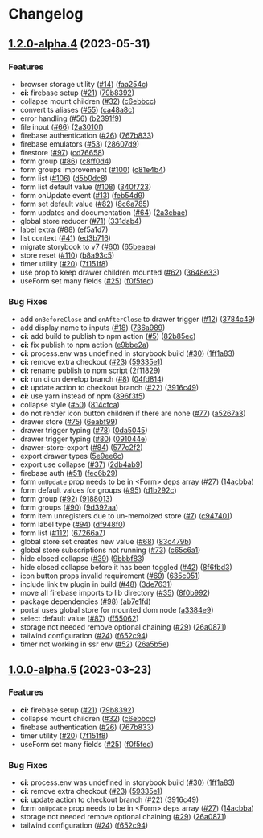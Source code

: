 # Changelog

## [1.2.0-alpha.4](https://github.com/chrisryanouellette/omlette-design-system/compare/v1.1.0-alpha.4...v1.2.0-alpha.4) (2023-05-31)


### Features

* browser storage utility ([#14](https://github.com/chrisryanouellette/omlette-design-system/issues/14)) ([faa254c](https://github.com/chrisryanouellette/omlette-design-system/commit/faa254ce0dd96d7dcbfe039cdc0703bfa81d306e))
* **ci:** firebase setup ([#21](https://github.com/chrisryanouellette/omlette-design-system/issues/21)) ([79b8392](https://github.com/chrisryanouellette/omlette-design-system/commit/79b83923c0382a7da559efd1240b2c4f89ff99ad))
* collapse mount children ([#32](https://github.com/chrisryanouellette/omlette-design-system/issues/32)) ([c6ebbcc](https://github.com/chrisryanouellette/omlette-design-system/commit/c6ebbcc21f14ee583548f9124e99f3a893397c3a))
* convert ts aliases ([#55](https://github.com/chrisryanouellette/omlette-design-system/issues/55)) ([ca48a8c](https://github.com/chrisryanouellette/omlette-design-system/commit/ca48a8cd187bc1fd4ac82c4d0b0991620ebaa612))
* error handling ([#56](https://github.com/chrisryanouellette/omlette-design-system/issues/56)) ([b2391f9](https://github.com/chrisryanouellette/omlette-design-system/commit/b2391f90de58ca723c8fb68dd6c7a658b2e91fa0))
* file input ([#66](https://github.com/chrisryanouellette/omlette-design-system/issues/66)) ([2a3010f](https://github.com/chrisryanouellette/omlette-design-system/commit/2a3010f15cbe5128ed61a89b007855a1b7ba132c))
* firebase authentication ([#26](https://github.com/chrisryanouellette/omlette-design-system/issues/26)) ([767b833](https://github.com/chrisryanouellette/omlette-design-system/commit/767b833d0349f992fd31f4b4cd40b10daebdbda8))
* firebase emulators ([#53](https://github.com/chrisryanouellette/omlette-design-system/issues/53)) ([28607d9](https://github.com/chrisryanouellette/omlette-design-system/commit/28607d965c8b3a2656fbb8af5522922a34c12a3b))
* firestore ([#97](https://github.com/chrisryanouellette/omlette-design-system/issues/97)) ([cd76658](https://github.com/chrisryanouellette/omlette-design-system/commit/cd7665811ea8a5654592b4bd36f472f0a9912047))
* form group ([#86](https://github.com/chrisryanouellette/omlette-design-system/issues/86)) ([c8ff0d4](https://github.com/chrisryanouellette/omlette-design-system/commit/c8ff0d4b75eeac7190169097b71f7f6b857780e4))
* form groups improvement ([#100](https://github.com/chrisryanouellette/omlette-design-system/issues/100)) ([c81e4b4](https://github.com/chrisryanouellette/omlette-design-system/commit/c81e4b4e9b263be1b2deb0b126d2857ae4cd7ad8))
* form list ([#106](https://github.com/chrisryanouellette/omlette-design-system/issues/106)) ([d5b0dc8](https://github.com/chrisryanouellette/omlette-design-system/commit/d5b0dc87cb7918ecf794eb224133766074b661ca))
* form list default value ([#108](https://github.com/chrisryanouellette/omlette-design-system/issues/108)) ([340f723](https://github.com/chrisryanouellette/omlette-design-system/commit/340f723aa3ff7d321c4028b53c4deb9d49083ae9))
* form onUpdate event ([#13](https://github.com/chrisryanouellette/omlette-design-system/issues/13)) ([feb54d9](https://github.com/chrisryanouellette/omlette-design-system/commit/feb54d9d990767c01dd33cefd1575d7fbed847c6))
* form set default value ([#82](https://github.com/chrisryanouellette/omlette-design-system/issues/82)) ([8c6a785](https://github.com/chrisryanouellette/omlette-design-system/commit/8c6a785e2b6b59f56b28dd138d302d505f47d3b7))
* form updates and documentation ([#64](https://github.com/chrisryanouellette/omlette-design-system/issues/64)) ([2a3cbae](https://github.com/chrisryanouellette/omlette-design-system/commit/2a3cbaebfffe75dfa1ea10b21b1e923ce5789cac))
* global store reducer ([#71](https://github.com/chrisryanouellette/omlette-design-system/issues/71)) ([331dab4](https://github.com/chrisryanouellette/omlette-design-system/commit/331dab4e2a61bf77f988069430f19704b9551bf4))
* label extra ([#88](https://github.com/chrisryanouellette/omlette-design-system/issues/88)) ([ef5a1d7](https://github.com/chrisryanouellette/omlette-design-system/commit/ef5a1d7cc1c4d73c79b0be47e00dbac20afd56e9))
* list context ([#41](https://github.com/chrisryanouellette/omlette-design-system/issues/41)) ([ed3b716](https://github.com/chrisryanouellette/omlette-design-system/commit/ed3b716ddd63363bf142ff503f9142a3c83e820b))
* migrate storybook to v7 ([#60](https://github.com/chrisryanouellette/omlette-design-system/issues/60)) ([65beaea](https://github.com/chrisryanouellette/omlette-design-system/commit/65beaea72cf630d1bb1eae3a2bbea3dbaa270680))
* store reset ([#110](https://github.com/chrisryanouellette/omlette-design-system/issues/110)) ([b8a93c5](https://github.com/chrisryanouellette/omlette-design-system/commit/b8a93c553dd81b8daf602b92d011e0f4b7b464db))
* timer utility ([#20](https://github.com/chrisryanouellette/omlette-design-system/issues/20)) ([7f151f8](https://github.com/chrisryanouellette/omlette-design-system/commit/7f151f89af01fa5ba9efd7774fb8454e54002d08))
* use prop to keep drawer children mounted ([#62](https://github.com/chrisryanouellette/omlette-design-system/issues/62)) ([3648e33](https://github.com/chrisryanouellette/omlette-design-system/commit/3648e335479171dce69493e4ad09a01c724bb3e4))
* useForm set many fields ([#25](https://github.com/chrisryanouellette/omlette-design-system/issues/25)) ([f0f5fed](https://github.com/chrisryanouellette/omlette-design-system/commit/f0f5fed73aa66a7e275b8cf2e34fee99117e493f))


### Bug Fixes

* add `onBeforeClose` and `onAfterClose` to drawer trigger ([#12](https://github.com/chrisryanouellette/omlette-design-system/issues/12)) ([3784c49](https://github.com/chrisryanouellette/omlette-design-system/commit/3784c496daa1d576e4cc5b3ed33c8a2cb53c8299))
* add display name to inputs ([#18](https://github.com/chrisryanouellette/omlette-design-system/issues/18)) ([736a989](https://github.com/chrisryanouellette/omlette-design-system/commit/736a9897d9f86e75e8f8b59592921be71cfd6755))
* **ci:** add build to publish to npm action ([#5](https://github.com/chrisryanouellette/omlette-design-system/issues/5)) ([82b85ec](https://github.com/chrisryanouellette/omlette-design-system/commit/82b85ecb46f8e758dca2ef1c2181e441e9fc0ff2))
* **ci:** fix publish to npm action ([e9bbe2a](https://github.com/chrisryanouellette/omlette-design-system/commit/e9bbe2a12cf3611419567444ff1dc4e1b68ffe74))
* **ci:** process.env was undefined in storybook build ([#30](https://github.com/chrisryanouellette/omlette-design-system/issues/30)) ([1ff1a83](https://github.com/chrisryanouellette/omlette-design-system/commit/1ff1a8341914219b60d5aee0d80fe22371d0dc13))
* **ci:** remove extra checkout ([#23](https://github.com/chrisryanouellette/omlette-design-system/issues/23)) ([59335e1](https://github.com/chrisryanouellette/omlette-design-system/commit/59335e19791235cd677a4bd500f921d5b8a52354))
* **ci:** rename publish to npm script ([2f11829](https://github.com/chrisryanouellette/omlette-design-system/commit/2f11829988ae86945a7c606ec9818adf2be088d3))
* **ci:** run ci on develop branch ([#8](https://github.com/chrisryanouellette/omlette-design-system/issues/8)) ([04fd814](https://github.com/chrisryanouellette/omlette-design-system/commit/04fd8148cfe3fc9835846747a9ab3060328b6dac))
* **ci:** update action to checkout branch ([#22](https://github.com/chrisryanouellette/omlette-design-system/issues/22)) ([3916c49](https://github.com/chrisryanouellette/omlette-design-system/commit/3916c493f6d0e62f188df7c063cc9ef147913125))
* **ci:** use yarn instead of npm ([896f3f5](https://github.com/chrisryanouellette/omlette-design-system/commit/896f3f53915d567565706dc0054403f79d6d3db9))
* collapse style ([#50](https://github.com/chrisryanouellette/omlette-design-system/issues/50)) ([814cfca](https://github.com/chrisryanouellette/omlette-design-system/commit/814cfcaf5e187da9d8c7f5b5d5b9c35e658c9442))
* do not render icon button children if there are none ([#77](https://github.com/chrisryanouellette/omlette-design-system/issues/77)) ([a5267a3](https://github.com/chrisryanouellette/omlette-design-system/commit/a5267a323c2cbb558652fd8a7a0be21d7df3a05b))
* drawer store ([#75](https://github.com/chrisryanouellette/omlette-design-system/issues/75)) ([6eabf99](https://github.com/chrisryanouellette/omlette-design-system/commit/6eabf99b74180ad5fe0dd715b068384ea4ccd0b4))
* drawer trigger typing ([#78](https://github.com/chrisryanouellette/omlette-design-system/issues/78)) ([0da5045](https://github.com/chrisryanouellette/omlette-design-system/commit/0da5045a06337c245dfb6a6ef3b4f398df5a3fee))
* drawer trigger typing ([#80](https://github.com/chrisryanouellette/omlette-design-system/issues/80)) ([091044e](https://github.com/chrisryanouellette/omlette-design-system/commit/091044eed2354e85e8ef355141bd4d951ece0af9))
* drawer-store-export ([#84](https://github.com/chrisryanouellette/omlette-design-system/issues/84)) ([577c2f2](https://github.com/chrisryanouellette/omlette-design-system/commit/577c2f22df7896d79e53defcac0e9e8b825f5bd1))
* export drawer types ([5e9ee6c](https://github.com/chrisryanouellette/omlette-design-system/commit/5e9ee6c139c3d94cfb1cc9db5e478b0c241f54e8))
* export use collapse ([#37](https://github.com/chrisryanouellette/omlette-design-system/issues/37)) ([2db4ab9](https://github.com/chrisryanouellette/omlette-design-system/commit/2db4ab921ea9d2e76a9ec413dec998973857b44b))
* firebase auth ([#51](https://github.com/chrisryanouellette/omlette-design-system/issues/51)) ([fec6b29](https://github.com/chrisryanouellette/omlette-design-system/commit/fec6b293f67feb535930330f4f5b5ba69fdf6860))
* form `onUpdate` prop needs to be in &lt;Form&gt; deps array ([#27](https://github.com/chrisryanouellette/omlette-design-system/issues/27)) ([14acbba](https://github.com/chrisryanouellette/omlette-design-system/commit/14acbbaff881a7b02fe6c45a551249a4264e5734))
* form default values for groups ([#95](https://github.com/chrisryanouellette/omlette-design-system/issues/95)) ([d1b292c](https://github.com/chrisryanouellette/omlette-design-system/commit/d1b292c2283cc5b7cb0a3ea70715df6980c29c4d))
* form group ([#92](https://github.com/chrisryanouellette/omlette-design-system/issues/92)) ([9188013](https://github.com/chrisryanouellette/omlette-design-system/commit/9188013eadf015a086b513bd53da810b8d58c140))
* form groups ([#90](https://github.com/chrisryanouellette/omlette-design-system/issues/90)) ([9d392aa](https://github.com/chrisryanouellette/omlette-design-system/commit/9d392aadd7ae1d00f48df660826da96fc3d58c45))
* form item unregisters due to un-memoized store ([#7](https://github.com/chrisryanouellette/omlette-design-system/issues/7)) ([c947401](https://github.com/chrisryanouellette/omlette-design-system/commit/c947401102bba4165b4cbb2f8b6e991c73170917))
* form label type ([#94](https://github.com/chrisryanouellette/omlette-design-system/issues/94)) ([df948f0](https://github.com/chrisryanouellette/omlette-design-system/commit/df948f093e437571d3bd20791dcb751e9f164385))
* form list ([#112](https://github.com/chrisryanouellette/omlette-design-system/issues/112)) ([67266a7](https://github.com/chrisryanouellette/omlette-design-system/commit/67266a720b69364b4f9e625640c117a7bcb734da))
* global store set creates new value ([#68](https://github.com/chrisryanouellette/omlette-design-system/issues/68)) ([83c479b](https://github.com/chrisryanouellette/omlette-design-system/commit/83c479b5d674e1c42a843fea23f31bdde3ae70d3))
* global store subscriptions not running ([#73](https://github.com/chrisryanouellette/omlette-design-system/issues/73)) ([c65c6a1](https://github.com/chrisryanouellette/omlette-design-system/commit/c65c6a1323176799519dc6a983e4cec12fbea276))
* hide closed collapse ([#39](https://github.com/chrisryanouellette/omlette-design-system/issues/39)) ([9bbbf83](https://github.com/chrisryanouellette/omlette-design-system/commit/9bbbf8380dfcef071da8d5f6a6f0cb136ec05fd4))
* hide closed collapse before it has been toggled ([#42](https://github.com/chrisryanouellette/omlette-design-system/issues/42)) ([8f6fbd3](https://github.com/chrisryanouellette/omlette-design-system/commit/8f6fbd346c61c670952252b1d8647f8c6b1b58ee))
* icon button props invalid requirement ([#69](https://github.com/chrisryanouellette/omlette-design-system/issues/69)) ([635c051](https://github.com/chrisryanouellette/omlette-design-system/commit/635c051f3bd0f0c46fbe2e20806a0ec1b0d29b35))
* include link tw plugin in build ([#48](https://github.com/chrisryanouellette/omlette-design-system/issues/48)) ([3de7631](https://github.com/chrisryanouellette/omlette-design-system/commit/3de763104542b630d408f1dc36e72724e56649a5))
* move all firebase imports to lib directory ([#35](https://github.com/chrisryanouellette/omlette-design-system/issues/35)) ([8f0b992](https://github.com/chrisryanouellette/omlette-design-system/commit/8f0b99258a1025b7aef84b9092f87a32c3d40c38))
* package dependencies ([#98](https://github.com/chrisryanouellette/omlette-design-system/issues/98)) ([ab7e1fd](https://github.com/chrisryanouellette/omlette-design-system/commit/ab7e1fd0c27af869c6f142fada59f251c5b26501))
* portal uses global store for mounted dom node ([a3384e9](https://github.com/chrisryanouellette/omlette-design-system/commit/a3384e9a088e0fc8612f92ac5233eac7ceb000b1))
* select default value ([#87](https://github.com/chrisryanouellette/omlette-design-system/issues/87)) ([ff55062](https://github.com/chrisryanouellette/omlette-design-system/commit/ff55062bd068f4b87354a8965061a3fcf32f3dc9))
* storage not needed remove optional chaining ([#29](https://github.com/chrisryanouellette/omlette-design-system/issues/29)) ([26a0871](https://github.com/chrisryanouellette/omlette-design-system/commit/26a0871b9cb60bf012dd666d4c53990d2d033b03))
* tailwind configuration ([#24](https://github.com/chrisryanouellette/omlette-design-system/issues/24)) ([f652c94](https://github.com/chrisryanouellette/omlette-design-system/commit/f652c949c5c7115f401a86ee8c23374ac9a19f40))
* timer not working in ssr env ([#52](https://github.com/chrisryanouellette/omlette-design-system/issues/52)) ([26a5b5e](https://github.com/chrisryanouellette/omlette-design-system/commit/26a5b5ecc6eee8eb066524fff09b215de3dfb337))

## [1.0.0-alpha.5](https://github.com/chrisryanouellette/omlette-design-system/compare/1.0.0-alpha.4...v1.0.0-alpha.5) (2023-03-23)


### Features

* **ci:** firebase setup ([#21](https://github.com/chrisryanouellette/omlette-design-system/issues/21)) ([79b8392](https://github.com/chrisryanouellette/omlette-design-system/commit/79b83923c0382a7da559efd1240b2c4f89ff99ad))
* collapse mount children ([#32](https://github.com/chrisryanouellette/omlette-design-system/issues/32)) ([c6ebbcc](https://github.com/chrisryanouellette/omlette-design-system/commit/c6ebbcc21f14ee583548f9124e99f3a893397c3a))
* firebase authentication ([#26](https://github.com/chrisryanouellette/omlette-design-system/issues/26)) ([767b833](https://github.com/chrisryanouellette/omlette-design-system/commit/767b833d0349f992fd31f4b4cd40b10daebdbda8))
* timer utility ([#20](https://github.com/chrisryanouellette/omlette-design-system/issues/20)) ([7f151f8](https://github.com/chrisryanouellette/omlette-design-system/commit/7f151f89af01fa5ba9efd7774fb8454e54002d08))
* useForm set many fields ([#25](https://github.com/chrisryanouellette/omlette-design-system/issues/25)) ([f0f5fed](https://github.com/chrisryanouellette/omlette-design-system/commit/f0f5fed73aa66a7e275b8cf2e34fee99117e493f))


### Bug Fixes

* **ci:** process.env was undefined in storybook build ([#30](https://github.com/chrisryanouellette/omlette-design-system/issues/30)) ([1ff1a83](https://github.com/chrisryanouellette/omlette-design-system/commit/1ff1a8341914219b60d5aee0d80fe22371d0dc13))
* **ci:** remove extra checkout ([#23](https://github.com/chrisryanouellette/omlette-design-system/issues/23)) ([59335e1](https://github.com/chrisryanouellette/omlette-design-system/commit/59335e19791235cd677a4bd500f921d5b8a52354))
* **ci:** update action to checkout branch ([#22](https://github.com/chrisryanouellette/omlette-design-system/issues/22)) ([3916c49](https://github.com/chrisryanouellette/omlette-design-system/commit/3916c493f6d0e62f188df7c063cc9ef147913125))
* form `onUpdate` prop needs to be in &lt;Form&gt; deps array ([#27](https://github.com/chrisryanouellette/omlette-design-system/issues/27)) ([14acbba](https://github.com/chrisryanouellette/omlette-design-system/commit/14acbbaff881a7b02fe6c45a551249a4264e5734))
* storage not needed remove optional chaining ([#29](https://github.com/chrisryanouellette/omlette-design-system/issues/29)) ([26a0871](https://github.com/chrisryanouellette/omlette-design-system/commit/26a0871b9cb60bf012dd666d4c53990d2d033b03))
* tailwind configuration ([#24](https://github.com/chrisryanouellette/omlette-design-system/issues/24)) ([f652c94](https://github.com/chrisryanouellette/omlette-design-system/commit/f652c949c5c7115f401a86ee8c23374ac9a19f40))
